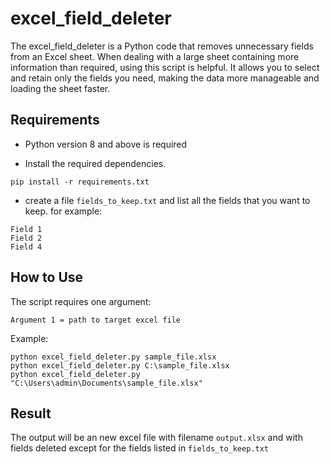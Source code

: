 # excel_field_deleter
The excel_field_deleter is a Python code that removes unnecessary fields from an Excel sheet. When dealing with a large sheet containing more information than required, using this script is helpful. It allows you to select and retain only the fields you need, making the data more manageable and loading the sheet faster.

## Requirements 

- Python version 8 and above is required

- Install the required dependencies.

`pip install -r requirements.txt`

- create a file `fields_to_keep.txt` and list all the fields that you want to keep. 
for example: 
```
Field 1
Field 2
Field 4
```

## How to Use

The script requires one argument: 

```Argument 1 = path to target excel file```

Example: 

```
python excel_field_deleter.py sample_file.xlsx
python excel_field_deleter.py C:\sample_file.xlsx
python excel_field_deleter.py "C:\Users\admin\Documents\sample_file.xlsx"
```

## Result

The output will be an new excel file with filename `output.xlsx` and with fields deleted except for the fields listed in `fields_to_keep.txt`

